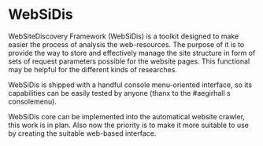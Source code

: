 # WebSiDis
WebSiteDiscovery Framework (WebSiDis) is a toolkit designed to make easier the process of analysis the web-resources. The purpose of it is to provide the way to store and effectively manage the site structure in form of sets of request parameters possible for the website pages. This functional may be helpful for the different kinds of researches. 

WebSiDis is shipped with a handful console menu-oriented interface, so its capabilities can be easily tested by anyone (thanx to the #aegirhall s consolemenu). 

WebSiDis core can be implemented into the automatical website crawler, this work is in plan. 
Also now the priority is to make it more suitable to use by creating the suitable web-based interface. 
